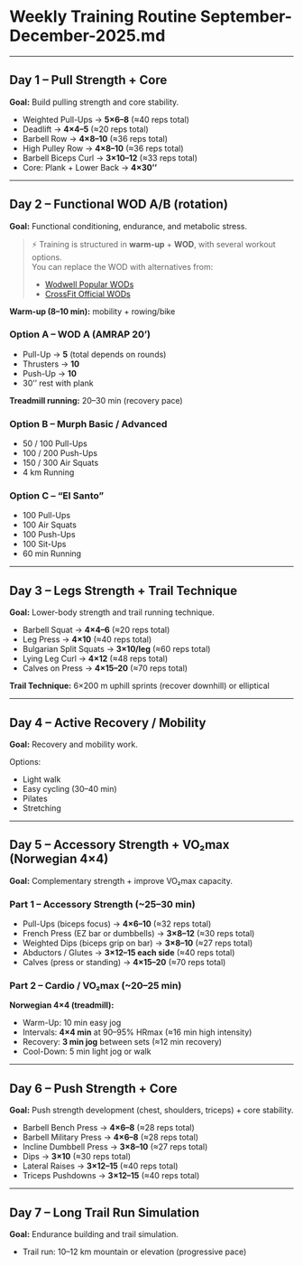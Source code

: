# Weekly Training Routine September-December-2025.md

---

## Day 1 – Pull Strength + Core
**Goal:** Build pulling strength and core stability.  

- Weighted Pull-Ups → **5×6–8** (≈40 reps total)  
- Deadlift → **4×4–5** (≈20 reps total)  
- Barbell Row → **4×8–10** (≈36 reps total)  
- High Pulley Row → **4×8–10** (≈36 reps total)  
- Barbell Biceps Curl → **3×10–12** (≈33 reps total)  
- Core: Plank + Lower Back → **4×30’’**  

---

## Day 2 – Functional WOD A/B (rotation)
**Goal:** Functional conditioning, endurance, and metabolic stress.  

> ⚡ Training is structured in **warm-up** + **WOD**, with several workout options.  
> You can replace the WOD with alternatives from:  
> - [Wodwell Popular WODs](https://wodwell.com/wods/?sort=popular)  
> - [CrossFit Official WODs](https://www.crossfit.com/workout)  

**Warm-up (8–10 min):** mobility + rowing/bike  

### Option A – WOD A (AMRAP 20’)
- Pull-Up → **5** (total depends on rounds)  
- Thrusters → **10**  
- Push-Up → **10**  
- 30’’ rest with plank  

**Treadmill running:** 20–30 min (recovery pace)  

### Option B – Murph Basic / Advanced
- 50 / 100 Pull-Ups  
- 100 / 200 Push-Ups  
- 150 / 300 Air Squats  
- 4 km Running  

### Option C – “El Santo”
- 100 Pull-Ups  
- 100 Air Squats  
- 100 Push-Ups  
- 100 Sit-Ups  
- 60 min Running  

---

## Day 3 – Legs Strength + Trail Technique
**Goal:** Lower-body strength and trail running technique.  

- Barbell Squat → **4×4–6** (≈20 reps total)  
- Leg Press → **4×10** (≈40 reps total)  
- Bulgarian Split Squats → **3×10/leg** (≈60 reps total)  
- Lying Leg Curl → **4×12** (≈48 reps total)  
- Calves on Press → **4×15–20** (≈70 reps total)  

**Trail Technique:** 6×200 m uphill sprints (recover downhill) or elliptical  

---

## Day 4 – Active Recovery / Mobility
**Goal:** Recovery and mobility work.  

Options:  
- Light walk  
- Easy cycling (30–40 min)  
- Pilates  
- Stretching  

---

## Day 5 – Accessory Strength + VO₂max (Norwegian 4×4)
**Goal:** Complementary strength + improve VO₂max capacity.  

### Part 1 – Accessory Strength (~25–30 min)
- Pull-Ups (biceps focus) → **4×6–10** (≈32 reps total)  
- French Press (EZ bar or dumbbells) → **3×8–12** (≈30 reps total)  
- Weighted Dips (biceps grip on bar) → **3×8–10** (≈27 reps total)  
- Abductors / Glutes → **3×12–15 each side** (≈40 reps total)  
- Calves (press or standing) → **4×15–20** (≈70 reps total)  

### Part 2 – Cardio / VO₂max (~20–25 min)  
**Norwegian 4×4 (treadmill):**  
- Warm-Up: 10 min easy jog  
- Intervals: **4×4 min** at 90–95% HRmax (≈16 min high intensity)  
- Recovery: **3 min jog** between sets (≈12 min recovery)  
- Cool-Down: 5 min light jog or walk  

---

## Day 6 – Push Strength + Core
**Goal:** Push strength development (chest, shoulders, triceps) + core stability.  

- Barbell Bench Press → **4×6–8** (≈28 reps total)  
- Barbell Military Press → **4×6–8** (≈28 reps total)  
- Incline Dumbbell Press → **3×8–10** (≈27 reps total)  
- Dips → **3×10** (≈30 reps total)  
- Lateral Raises → **3×12–15** (≈40 reps total)  
- Triceps Pushdowns → **3×12–15** (≈40 reps total)  

---

## Day 7 – Long Trail Run Simulation
**Goal:** Endurance building and trail simulation.  

- Trail run: 10–12 km mountain or elevation (progressive pace)  
